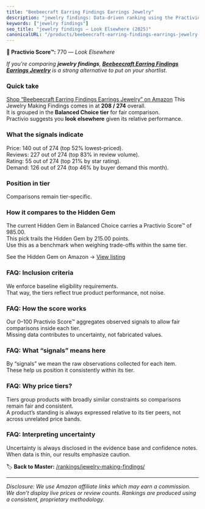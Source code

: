 ```yaml
---
title: "Beebeecraft Earring Findings Earrings Jewelry"
description: "jewelry findings: Data-driven ranking using the Practivio Score™. Positioned by quality, value, demand, findability, momentum."
keywords: ["jewelry findings"]
seo_title: "jewelry findings — Look Elsewhere (2025)"
canonicalURL: "/products/beebeecraft-earring-findings-earrings-jewelry-B0CHRWV283/"
---
```


**🚫 Practivio Score™:** 770 — _Look Elsewhere_


*If you're comparing **jewelry findings**, **[Beebeecraft Earring Findings Earrings Jewelry](https://www.amazon.com/dp/B0CHRWV283?tag=practivio-20)** is a strong alternative to put on your shortlist.*
### Quick take
[Shop “Beebeecraft Earring Findings Earrings Jewelry” on Amazon](https://www.amazon.com/dp/B0CHRWV283?tag=practivio-20)
This Jewelry Making Findings comes in at **208 / 274** overall.  
It is grouped in the **Balanced Choice tier** for fair comparison.  
Practivio suggests you **look elsewhere** given its relative performance.

### What the signals indicate
Price: 140 out of 274 (top 52% lowest-priced).  
Reviews: 227 out of 274 (top 83% in review volume).  
Rating: 55 out of 274 (top 21% by star rating).  
Demand: 126 out of 274 (top 46% by buyer demand this month).

### Position in tier
Comparisons remain tier-specific.

### How it compares to the Hidden Gem
The current Hidden Gem in Balanced Choice carries a Practivio Score™ of 985.00.  
This pick trails the Hidden Gem by 215.00 points.  
Use this as a benchmark when weighing trade-offs within the same tier.  

See the Hidden Gem on Amazon → [View listing](https://www.amazon.com/dp/B0B4JPSQLG?tag=practivio-20)

### FAQ: Inclusion criteria
We enforce baseline eligibility requirements.  
That way, the tiers reflect true product performance, not noise.

### FAQ: How the score works
Our 0–100 Practivio Score™ aggregates observed signals to allow fair comparisons inside each tier.  
Missing data contributes to uncertainty, not fabricated values.

### FAQ: What “signals” means here
By “signals” we mean the raw observations collected for each item.  
These help us position it consistently within its tier.

### FAQ: Why price tiers?
Tiers group products with broadly similar constraints so comparisons remain fair and consistent.  
A product’s standing is always expressed relative to its tier peers, not across unrelated price bands.

### FAQ: Interpreting uncertainty
Uncertainty is always disclosed in the evidence base and confidence notes.  
When data is thin, our results emphasize caution.


🏷️ **Back to Master:** [/rankings/jewelry-making-findings/](/rankings/jewelry-making-findings/)

---
_Disclosure: We use Amazon affiliate links which may earn a commission. We don’t display live prices or review counts. Rankings are produced using a consistent, proprietary methodology._
